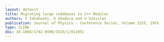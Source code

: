 ```yaml
---
layout: default
title: Migrating large codebases to C++ Modules
authors: Y Takahashi, O Shadura and V Vassilev
publication: Journal of Physics - Conference Series, Volume 1525, 19th International Workshop on Advanced Computing and Analysis Techniques in Physics Research 11-15 March 2019, Saas-Fee, Switzerland
type: CLING
doi: 10.1088/1742-6596/1525/1/012051
---
```


